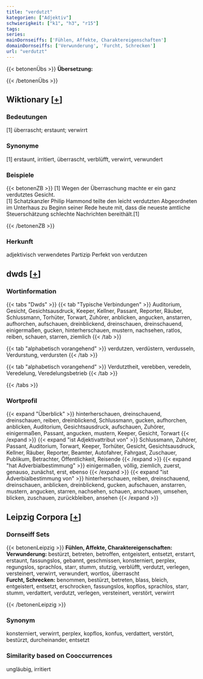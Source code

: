 ```yaml
---
title: "verdutzt"
kategorien: ["Adjektiv"]
schwierigkeit: ["k1", "h3", "r15"]
tags:
series:
mainDornseiffs: ['Fühlen, Affekte, Charaktereigenschaften']
domainDornseiffs: ['Verwunderung', 'Furcht, Schrecken']
url: "verdutzt"
---
```


{{< betonenÜbs >}}
**Übersetzung:**  
  
{{< /betonenÜbs >}}

## Wiktionary [[+](https://de.wiktionary.org/wiki/verdutzt)]

### Bedeutungen
[1] überrascht; erstaunt; verwirrt  

### Synonyme
[1] erstaunt, irritiert, überrascht, verblüfft, verwirrt, verwundert  

### Beispiele
{{< betonenZB >}}
[1] Wegen der Überraschung machte er ein ganz verdutztes Gesicht.  
[1] Schatzkanzler Philip Hammond teilte den leicht verdutzten Abgeordneten im Unterhaus zu Beginn seiner Rede heute mit, dass die neueste amtliche Steuerschätzung schlechte Nachrichten bereithält.[1]  

{{< /betonenZB >}}
### Herkunft
adjektivisch verwendetes Partizip Perfekt von verdutzen  



## dwds [[+](https://www.dwds.de/wb/verdutzt)]

### Wortinformation
{{< tabs "Dwds" >}}
{{< tab "Typische Verbindungen" >}}
Auditorium, Gesicht, Gesichtsausdruck, Keeper, Kellner, Passant, Reporter, Räuber, Schlussmann, Torhüter, Torwart, Zuhörer, anblicken, angucken, anstarren, aufhorchen, aufschauen, dreinblickend, dreinschauen, dreinschauend, einigermaßen, gucken, hinterherschauen, mustern, nachsehen, ratlos, reiben, schauen, starren, ziemlich
{{< /tab >}}

{{< tab "alphabetisch vorangehend" >}}
verdutzen, verdüstern, verdusseln, Verdurstung, verdursten
{{< /tab >}}

{{< tab "alphabetisch vorangehend" >}}
Verdutztheit, verebben, veredeln, Veredelung, Veredelungsbetrieb
{{< /tab >}}

{{< /tabs >}}

### Wortprofil
{{< expand "Überblick" >}} hinterherschauen, dreinschauend, dreinschauen, reiben, dreinblickend, Schlussmann, gucken, aufhorchen, anblicken, Auditorium, Gesichtsausdruck, aufschauen, Zuhörer, einigermaßen, Passant, angucken, mustern, Keeper, Gesicht, Torwart {{< /expand >}}
{{< expand "ist Adjektivattribut von" >}} Schlussmann, Zuhörer, Passant, Auditorium, Torwart, Keeper, Torhüter, Gesicht, Gesichtsausdruck, Kellner, Räuber, Reporter, Beamter, Autofahrer, Fahrgast, Zuschauer, Publikum, Betrachter, Öffentlichkeit, Reisende {{< /expand >}}
{{< expand "hat Adverbialbestimmung" >}} einigermaßen, völlig, ziemlich, zuerst, genauso, zunächst, erst, ebenso {{< /expand >}}
{{< expand "ist Adverbialbestimmung von" >}} hinterherschauen, reiben, dreinschauend, dreinschauen, anblicken, dreinblickend, gucken, aufschauen, anstarren, mustern, angucken, starren, nachsehen, schauen, anschauen, umsehen, blicken, zuschauen, zurückbleiben, ansehen {{< /expand >}}

## Leipzig Corpora [[+](https://corpora.uni-leipzig.de/en/res?word=verdutzt&corpusId=deu_newscrawl-public_2018)]

### Dornseiff Sets
{{< betonenLeipzig >}}
**Fühlen, Affekte, Charaktereigenschaften:**  
**Verwunderung:** bestürzt, betreten, betroffen, entgeistert, entsetzt, erstarrt, erstaunt, fassungslos, gebannt, geschmissen, konsterniert, perplex, regungslos, sprachlos, starr, stumm, stutzig, verblüfft, verdutzt, verlegen, versteinert, verwirrt, verwundert, wortlos, überrascht  
**Furcht, Schrecken:** benommen, bestürzt, betreten, blass, bleich, entgeistert, entsetzt, erschrocken, fassungslos, kopflos, sprachlos, starr, stumm, verdattert, verdutzt, verlegen, versteinert, verstört, verwirrt  

{{< /betonenLeipzig >}}

### Synonym
konsterniert, verwirrt, perplex, kopflos, konfus, verdattert, verstört, bestürzt, durcheinander, entsetzt


### Similarity based on Cooccurrences
ungläubig, irritiert

